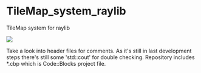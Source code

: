 # TileMap_system_raylib
TileMap system for raylib    

![](https://raw.githubusercontent.com/nezvers/TileMap/master/resources/TileMapSystem.gif)    

Take a look into header files for comments.
As it's still in last development steps there's still some 'std::cout' for double checking.
Repository includes *.cbp which is Code::Blocks project file.
